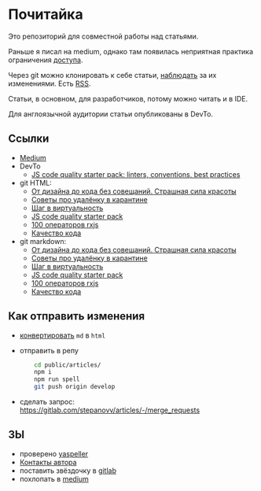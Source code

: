 # Почитайка

Это репозиторий для совместной работы над статьями.

Раньше я писал на medium, однако там появилась неприятная практика ограничения [доступа](https://wptavern.com/freecodecamp-moves-off-of-medium-after-being-pressured-to-put-articles-behind-paywalls).

Через git можно клонировать к себе статьи, [наблюдать](https://gitlab.com/stepanovv/kbo/activity) за их изменениями. Есть [RSS](https://gitlab.com/stepanovv/kbo.atom).

Статьи, в основном, для разработчиков, потому можно читать и в IDE.

Для англоязычной аудитории статьи опубликованы в DevTo.

## Ссылки

 * [Medium](https://medium.com/@stepanovv.ru)
 * DevTo
	* [JS code quality starter pack: linters, conventions, best practices](https://dev.to/bskydive/javascript-code-conventions-starter-pack-3jff)
 * git HTML:
	* [От дизайна до кода без совещаний. Страшная сила красоты](https://stepanovv.ru/articles/public/страшная%20сила%20красоты/страшная%20сила%20красоты.html)
	* [Советы про удалёнку в карантине](https://stepanovv.ru/articles/public/Советы%20про%20удалёнку/советы%20про%20удалёнку.html)
	* [Шаг в виртуальность](https://stepanovv.ru/articles/public/шаг%20в%20виртуальность/шаг%20в%20виртуальность.html)
	* [JS code quality starter pack](https://stepanovv.ru/articles/public/JS%20code%20quality%20starter%20pack/js%20code%20quality%20starter%20pack.html)
	* [100 операторов rxjs](https://stepanovv.ru/articles/public/100%20операторов%20rxjs/100%20операторов%20rxjs.md)
	* [Качество кода](https://stepanovv.ru/articles/public/качество%20кода/качество_кода.html)
 * git markdown:
	* [От дизайна до кода без совещаний. Страшная сила красоты](https://gitlab.com/stepanovv/kbo/-/blob/master/public/articles/public/страшная%20сила%20красоты/страшная%20сила%20красоты.md)
	* [Советы про удалёнку в карантине](https://gitlab.com/stepanovv/kbo/-/blob/master/public/articles/public/Советы%20про%20удалёнку/советы%20про%20удалёнку.md)
	* [Шаг в виртуальность](https://gitlab.com/stepanovv/kbo/-/blob/master/public/articles/public/шаг%20в%20виртуальность/шаг%20в%20виртуальность.md)
	* [JS code quality starter pack](https://gitlab.com/stepanovv/kbo/-/blob/master/public/articles/public/JS%20code%20quality%20starter%20pack/js%20code%20quality%20starter%20pack.md)
	* [100 операторов rxjs](https://gitlab.com/stepanovv/kbo/-/blob/master/public/articles/public/100%20операторов%20rxjs/100%20операторов%20rxjs.md)
	* [Качество кода](https://stepanovv.ru/articles/public/качество%20кода/качество_кода.md)

## Как отправить изменения

 * [конвертировать](https://marketplace.visualstudio.com/items?itemName=yzane.markdown-pdf) `md` в `html`
 * отправить в репу

	```bash
		cd public/articles/
		npm i
		npm run spell
		git push origin develop
	```
 * сделать запрос: https://gitlab.com/stepanovv/articles/-/merge_requests

## ЗЫ

 * проверено [yaspeller](https://yandex.ru/dev/speller/)
 * [Контакты автора](https://stepanovv.ru/portfolio/portfolio.html#id-contacts)
 * поставить звёздочку в [gitlab](https://gitlab.com/stepanovv/kbo)
 * похлопать в [medium](https://medium.com/@stepanovv.ru/)
